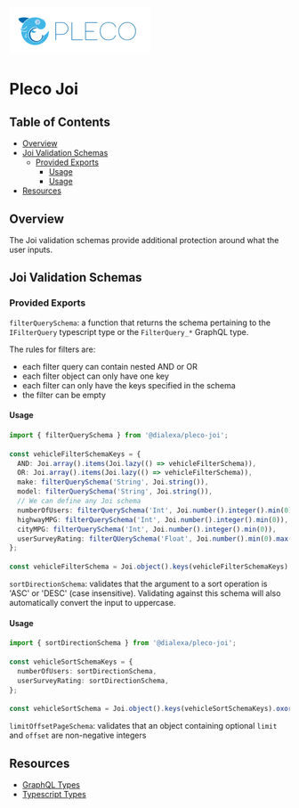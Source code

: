 # ![Pleco logo](/assets/logo.svg)

# Pleco Joi

## Table of Contents
- [Overview](#overview)
- [Joi Validation Schemas](#joi-validation-schemas)
  * [Provided Exports](#provided-exports)
    + [Usage](#usage)
    + [Usage](#usage-1)
- [Resources](#resources)

## Overview
The Joi validation schemas provide additional protection around what the user inputs.

## Joi Validation Schemas
### Provided Exports
`filterQuerySchema`: a function that returns the schema pertaining to the `IFilterQuery` typescript type or the `FilterQuery_*` GraphQL type.

The rules for filters are:
- each filter query can contain nested AND or OR
- each filter object can only have one key
- each filter can only have the keys specified in the schema
- the filter can be empty

#### Usage
```ts
import { filterQuerySchema } from '@dialexa/pleco-joi';

const vehicleFilterSchemaKeys = {
  AND: Joi.array().items(Joi.lazy(() => vehicleFilterSchema)),
  OR: Joi.array().items(Joi.lazy(() => vehicleFilterSchema)),
  make: filterQuerySchema('String', Joi.string()),
  model: filterQuerySchema('String', Joi.string()),
  // We can define any Joi schema
  numberOfUsers: filterQuerySchema('Int', Joi.number().integer().min(0)),
  highwayMPG: filterQuerySchema('Int', Joi.number().integer().min(0)),
  cityMPG: filterQuerySchema('Int', Joi.number().integer().min(0)),
  userSurveyRating: filterQUerySchema('Float', Joi.number().min(0).max(100)),
};

const vehicleFilterSchema = Joi.object().keys(vehicleFilterSchemaKeys).oxor(Object.keys(vehicleFilterSchemaKeys));
```

`sortDirectionSchema`: validates that the argument to a sort operation is 'ASC' or 'DESC' (case insensitive).
Validating against this schema will also automatically convert the input to uppercase.

#### Usage
```ts
import { sortDirectionSchema } from '@dialexa/pleco-joi';

const vehicleSortSchemaKeys = {
  numberOfUsers: sortDirectionSchema,
  userSurveyRating: sortDirectionSchema,
};

const vehicleSortSchema = Joi.object().keys(vehicleSortSchemaKeys).oxor(Object.keys(vehicleSortSchemaKeys));
```

`limitOffsetPageSchema`: validates that an object containing optional `limit` and `offset` are non-negative integers

## Resources
- [GraphQL Types](https://github.com/dialexa/pleco/tree/master/packages/pleco-graphql)
- [Typescript Types](https://github.com/dialexa/pleco/tree/master/packages/pleco)
